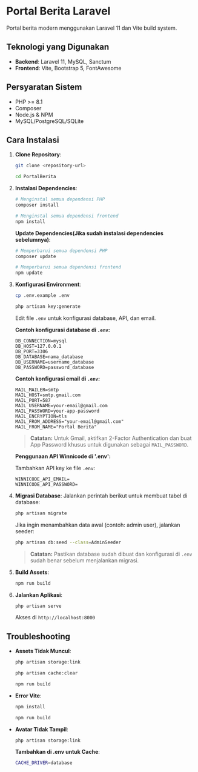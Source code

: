 # Portal Berita Laravel

Portal berita modern menggunakan Laravel 11 dan Vite build system.

## Teknologi yang Digunakan

-   **Backend**: Laravel 11, MySQL, Sanctum
-   **Frontend**: Vite, Bootstrap 5, FontAwesome

## Persyaratan Sistem

-   PHP >= 8.1
-   Composer
-   Node.js & NPM
-   MySQL/PostgreSQL/SQLite

## Cara Instalasi

1. **Clone Repository**:

    ```bash
    git clone <repository-url>
    ```

    ```bash
    cd PortalBerita
    ```

2. **Instalasi Dependencies**:
    ```bash
    # Menginstal semua dependensi PHP
    composer install
    ```
    ```bash
    # Menginstal semua dependensi frontend
    npm install
    ```
    **Update Dependencies(Jika sudah instalasi dependencies sebelumnya)**:
    ```bash
    # Memperbarui semua dependensi PHP
    composer update
    ```
    ```bash
    # Memperbarui semua dependensi frontend
    npm update
    ```
3. **Konfigurasi Environment**:

    ```bash
    cp .env.example .env
    ```

    ```bash
    php artisan key:generate
    ```

    Edit file `.env` untuk konfigurasi database, API, dan email.

    **Contoh konfigurasi database di `.env`:**

    ```env
    DB_CONNECTION=mysql
    DB_HOST=127.0.0.1
    DB_PORT=3306
    DB_DATABASE=nama_database
    DB_USERNAME=username_database
    DB_PASSWORD=password_database
    ```

    **Contoh konfigurasi email di `.env`:**

    ```env
    MAIL_MAILER=smtp
    MAIL_HOST=smtp.gmail.com
    MAIL_PORT=587
    MAIL_USERNAME=your-email@gmail.com
    MAIL_PASSWORD=your-app-password
    MAIL_ENCRYPTION=tls
    MAIL_FROM_ADDRESS="your-email@gmail.com"
    MAIL_FROM_NAME="Portal Berita"
    ```

    > **Catatan:** Untuk Gmail, aktifkan 2-Factor Authentication dan buat App Password khusus untuk digunakan sebagai `MAIL_PASSWORD`.

    **Penggunaan API Winnicode di '.env':**

    Tambahkan API key ke file `.env`:
    
    ```env
    WINNICODE_API_EMAIL=
    WINNICODE_API_PASSWORD=
    ```

4. **Migrasi Database**:
   Jalankan perintah berikut untuk membuat tabel di database:

    ```bash
    php artisan migrate
    ```

    Jika ingin menambahkan data awal (contoh: admin user), jalankan seeder:

    ```bash
    php artisan db:seed --class=AdminSeeder
    ```

    > **Catatan:** Pastikan database sudah dibuat dan konfigurasi di `.env` sudah benar sebelum menjalankan migrasi.

5. **Build Assets**:

    ```bash
    npm run build
    ```

6. **Jalankan Aplikasi**:
    ```bash
    php artisan serve
    ```
    Akses di `http://localhost:8000`

## Troubleshooting

-   **Assets Tidak Muncul**:
    ```bash
    php artisan storage:link
    ```
    ```bash
    php artisan cache:clear
    ```
    ```bash
    npm run build
    ```
-   **Error Vite**:
    ```bash
    npm install
    ```
    ```bash
    npm run build
    ```
-   **Avatar Tidak Tampil**:
    ```bash
    php artisan storage:link
    ```
    **Tambahkan di .env untuk Cache**:
    ```bash
    CACHE_DRIVER=database
    ```
